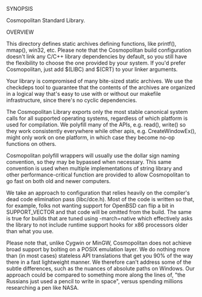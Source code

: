 SYNOPSIS

  Cosmopolitan Standard Library.

OVERVIEW

  This directory defines static archives defining functions, like
  printf(), mmap(), win32, etc. Please note that the Cosmopolitan
  build configuration doesn't link any C/C++ library dependencies
  by default, so you still have the flexibility to choose the one
  provided by your system. If you'd prefer Cosmopolitan, just add
  $(LIBC) and $(CRT) to your linker arguments.

  Your library is compromised of many bite-sized static archives.
  We use the checkdeps tool to guarantee that the contents of the
  archives are organized in a logical way that's easy to use with
  or without our makefile infrastructure, since there's no cyclic
  dependencies.

  The Cosmopolitan Library exports only the most stable canonical
  system calls for all supported operating systems, regardless of
  which platform is used for compilation. We polyfill many of the
  APIs, e.g. read(), write() so they work consistently everywhere
  while other apis, e.g. CreateWindowEx(), might only work on one
  platform, in which case they become no-op functions on others.

  Cosmopolitan polyfill wrappers will usually use the dollar sign
  naming convention, so they may be bypassed when necessary. This
  same convention is used when multiple implementations of string
  library and other performance-critical function are provided to
  allow Cosmopolitan to go fast on both old and newer computers.

  We take an approach to configuration that relies heavily on the
  compiler's dead code elimination pass (libc/dce.h). Most of the
  code is written so that, for example, folks not wanting support
  for OpenBSD can flip a bit in SUPPORT_VECTOR and that code will
  be omitted from the build. The same is true for builds that are
  tuned using -march=native which effectively asks the library to
  not include runtime support hooks for x86 processors older than
  what you use.

  Please note that, unlike Cygwin or MinGW, Cosmopolitan does not
  achieve broad support by bolting on a POSIX emulation layer. We
  do nothing more than (in most cases) stateless API translations
  that get you 90% of the way there in a fast lightweight manner.
  We therefore can't address some of the subtle differences, such
  as the nuances of absolute paths on Windows. Our approach could
  be compared to something more along the lines of, "the Russians
  just used a pencil to write in space", versus spending millions
  researching a pen like NASA.
